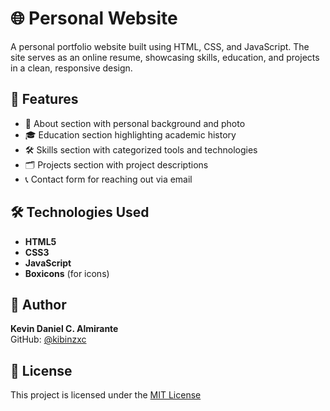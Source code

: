 # 🌐 Personal Website

A personal portfolio website built using HTML, CSS, and JavaScript. The site serves as an online resume, showcasing skills, education, and projects in a clean, responsive design.

## 📌 Features

- 🧑 About section with personal background and photo  
- 🎓 Education section highlighting academic history  
- 🛠️ Skills section with categorized tools and technologies  
- 🗂️ Projects section with project descriptions  
- 📞 Contact form for reaching out via email

## 🛠️ Technologies Used

- **HTML5**
- **CSS3**
- **JavaScript**
- **Boxicons** (for icons)

## 🙌 Author

**Kevin Daniel C. Almirante**  
GitHub: [@kibinzxc](https://github.com/kibinzxc)

## 📄 License

This project is licensed under the [MIT License](./LICENSE)
